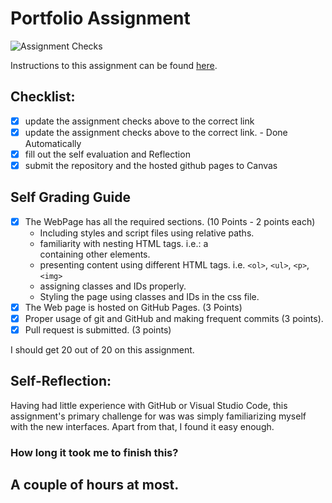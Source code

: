 Portfolio Assignment
==========================================
![Assignment Checks](:white_check_mark:)

Instructions to this assignment can be found [here](https://it3049c.github.io/coursework/assignments/online-portfolio/).
## Checklist:
- [x] update the assignment checks above to the correct link
- [x] update the assignment checks above to the correct link. - Done Automatically
- [x] fill out the self evaluation and Reflection
- [x] submit the repository and the hosted github pages to Canvas

## Self Grading Guide
<!--- put an x in each of the completed sections below .. e.g. [x] Task 1 --->

- [x] The WebPage has all the required sections. (10 Points - 2 points each)
  - Including styles and script files using relative paths.
  - familiarity with nesting HTML tags. i.e.: a <div> containing other elements.
  - presenting content using different HTML tags. i.e. `<ol>`, `<ul>`, `<p>`, `<img>`
  - assigning classes and IDs properly.
  - Styling the page using classes and IDs in the css file.
- [x] The Web page is hosted on GitHub Pages. (3 Points)
- [x] Proper usage of git and GitHub and making frequent commits (3 points).
- [x] Pull request is submitted. (3 points)

<!--- Update the following line with your grade --->
I should get 20 out of 20 on this assignment.

## Self-Reflection:
Having had little experience with GitHub or Visual Studio Code, this assignment's primary challenge for was was simply
familiarizing myself with the new interfaces. Apart from that, I found it easy enough.

### How long it took me to finish this?
A couple of hours at most.
-----------------------
